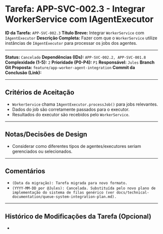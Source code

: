 # Tarefa: APP-SVC-002.3 - Integrar WorkerService com IAgentExecutor

**ID da Tarefa:** `APP-SVC-002.3`
**Título Breve:** Integrar `WorkerService` com `IAgentExecutor`
**Descrição Completa:**
Fazer com que o `WorkerService` utilize instâncias de `IAgentExecutor` para processar os jobs dos agentes.

---

**Status:** `Cancelado`
**Dependências (IDs):** `APP-SVC-002.2, APP-SVC-001.8`
**Complexidade (1-5):** `2`
**Prioridade (P0-P4):** `P1`
**Responsável:** `Jules`
**Branch Git Proposta:** `feature/app-worker-agent-integration`
**Commit da Conclusão (Link):**

---

## Critérios de Aceitação
- `WorkerService` chama `IAgentExecutor.processJob()` para jobs relevantes.
- Dados do job são corretamente passados para o executor.
- Resultados do executor são recebidos pelo `WorkerService`.

---

## Notas/Decisões de Design
- Considerar como diferentes tipos de agentes/executores seriam gerenciados ou selecionados.

---

## Comentários
- `(Data da migração): Tarefa migrada para novo formato.`
- `(YYYY-MM-DD por @Jules): Cancelada. Substituída pelo novo plano de implementação do sistema de filas genérico (ver docs/technical-documentation/queue-system-integration-plan.md).`

---

## Histórico de Modificações da Tarefa (Opcional)
-
